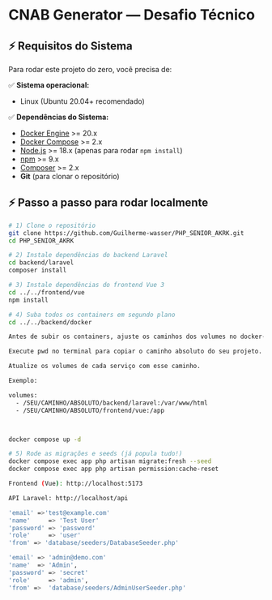 # CNAB Generator — Desafio Técnico

## ⚡ Requisitos do Sistema

Para rodar este projeto do zero, você precisa de:

✅ **Sistema operacional:**  
- Linux (Ubuntu 20.04+ recomendado)

✅ **Dependências do Sistema:**  
- [Docker Engine](https://docs.docker.com/engine/install/) >= 20.x  
- [Docker Compose](https://docs.docker.com/compose/install/) >= 2.x  
- [Node.js](https://nodejs.org/) >= 18.x (apenas para rodar `npm install`)  
- [npm](https://www.npmjs.com/) >= 9.x  
- [Composer](https://getcomposer.org/download/) >= 2.x  
- **Git** (para clonar o repositório)

## ⚡ Passo a passo para rodar localmente

```bash
# 1) Clone o repositório
git clone https://github.com/Guilherme-wasser/PHP_SENIOR_AKRK.git
cd PHP_SENIOR_AKRK

# 2) Instale dependências do backend Laravel
cd backend/laravel
composer install

# 3) Instale dependências do frontend Vue 3
cd ../../frontend/vue
npm install

# 4) Suba todos os containers em segundo plano
cd ../../backend/docker

Antes de subir os containers, ajuste os caminhos dos volumes no docker-compose.yml:

Execute pwd no terminal para copiar o caminho absoluto do seu projeto.

Atualize os volumes de cada serviço com esse caminho.

Exemplo:

volumes:
  - /SEU/CAMINHO/ABSOLUTO/backend/laravel:/var/www/html
  - /SEU/CAMINHO/ABSOLUTO/frontend/vue:/app



docker compose up -d

# 5) Rode as migrações e seeds (já popula tudo!)
docker compose exec app php artisan migrate:fresh --seed
docker compose exec app php artisan permission:cache-reset

Frontend (Vue): http://localhost:5173

API Laravel: http://localhost/api

'email' =>'test@example.com'
'name'     => 'Test User'
'password' => 'password'
'role'     => 'user'
'from' => 'database/seeders/DatabaseSeeder.php'

'email' => 'admin@demo.com'
'name'  => 'Admin',
'password' => 'secret'
'role'     => 'admin',
'from' =>  'database/seeders/AdminUserSeeder.php'

            